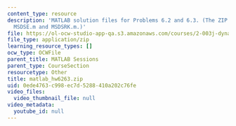 ```yaml
---
content_type: resource
description: 'MATLAB solution files for Problems 6.2 and 6.3. (The ZIP file contains:
  MSDSE.m and MSDSRK.m.)'
file: https://ol-ocw-studio-app-qa.s3.amazonaws.com/courses/2-003j-dynamics-and-control-i-fall-2007/0ede4763c998ec7d5288410a202c76fe_matlab_hw6263.zip
file_type: application/zip
learning_resource_types: []
ocw_type: OCWFile
parent_title: MATLAB Sessions
parent_type: CourseSection
resourcetype: Other
title: matlab_hw6263.zip
uid: 0ede4763-c998-ec7d-5288-410a202c76fe
video_files:
  video_thumbnail_file: null
video_metadata:
  youtube_id: null
---
```

